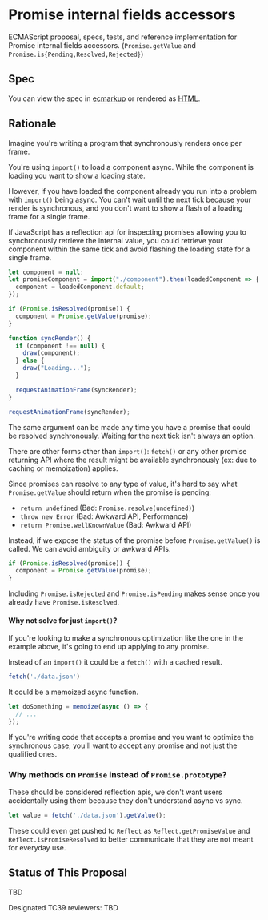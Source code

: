# Promise internal fields accessors

ECMAScript proposal, specs, tests, and reference implementation for Promise internal fields accessors. (`Promise.getValue` and `Promise.is{Pending,Resolved,Rejected}`)

## Spec

You can view the spec in [ecmarkup](spec.emu) or rendered as [HTML](https://thejameskyle.github.io/proposal-promise-access-internal-fields/).

## Rationale

Imagine you're writing a program that synchronously renders once per frame.

You're using `import()` to load a component async. While the component is
loading you want to show a loading state.

However, if you have loaded the component already you run into a problem with
`import()` being async. You can't wait until the next tick because your render
is synchronous, and you don't want to show a flash of a loading frame for a
single frame.

If JavaScript has a reflection api for inspecting promises allowing you to
synchronously retrieve the internal value, you could retrieve your component
within the same tick and avoid flashing the loading state for a single frame.

```js
let component = null;
let promiseComponent = import("./component").then(loadedComponent => {
  component = loadedComponent.default;
});

if (Promise.isResolved(promise)) {
  component = Promise.getValue(promise);
}

function syncRender() {
  if (component !== null) {
    draw(component);
  } else {
    draw("Loading...");
  }

  requestAnimationFrame(syncRender);
}

requestAnimationFrame(syncRender);
```

The same argument can be made any time you have a promise that could be
resolved synchronously. Waiting for the next tick isn't always an option.

There are other forms other than `import()`: `fetch()` or any other promise
returning API where the result might be available synchronously (ex: due to
caching or memoization) applies.

Since promises can resolve to any type of value, it's hard to say what
`Promise.getValue` should return when the promise is pending:

- `return undefined` (Bad: `Promise.resolve(undefined)`)
- `throw new Error` (Bad: Awkward API, Performance)
- `return Promise.wellKnownValue` (Bad: Awkward API)

Instead, if we expose the status of the promise before `Promise.getValue()` is
called. We can avoid ambiguity or awkward APIs.

```js
if (Promise.isResolved(promise)) {
  component = Promise.getValue(promise);
}
```

Including `Promise.isRejected` and `Promise.isPending` makes sense once you
already have `Promise.isResolved`.

#### Why not solve for just `import()`?

If you're looking to make a synchronous optimization like the one in the
example above, it's going to end up applying to any promise.

Instead of an `import()` it could be a `fetch()` with a cached result.

```js
fetch('./data.json')
```

It could be a memoized async function.

```js
let doSomething = memoize(async () => {
  // ...
});
```

If you're writing code that accepts a promise and you want to optimize the
synchronous case, you'll want to accept any promise and not just the qualified
ones.

### Why methods on `Promise` instead of `Promise.prototype`?

These should be considered reflection apis, we don't want users
accidentally using them because they don't understand async vs sync.

```js
let value = fetch('./data.json').getValue();
```

These could even get pushed to `Reflect` as `Reflect.getPromiseValue` and
`Reflect.isPromiseResolved` to better communicate that they are not meant for
everyday use.

## Status of This Proposal

TBD

Designated TC39 reviewers: TBD
